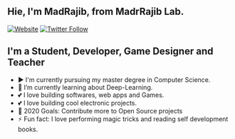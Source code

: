 ## Hie, I'm MadRajib, from MadrRajib Lab. 

[![Website](https://img.shields.io/website?label=koyicoding.in&style=for-the-badge&url=https%3A%2F%2Fkoyicoding.in/)](http://koyicoding.in/)
[![Twitter Follow](https://img.shields.io/twitter/follow/madrajibL?color=1DA1F2&logo=twitter&style=for-the-badge)](https://twitter.com/intent/follow?original_referer=https%3A%2F%2Fgithub.com%2FcodeSTACKr&screen_name=codeSTACKr)

## I'm a Student, Developer, Game Designer and Teacher  

- :arrow_forward: I'm currently pursuing my master degree in Computer Science.  
- 🔭 I’m currently learning about Deep-Learning.
- :two_hearts: I love building softwares, web apps and Games.
- :two_hearts: I love building cool electronic projects.  
- 🥅 2020 Goals: Contribute more to Open Source projects
- ⚡ Fun fact: I love performing magic tricks and reading self development books.

